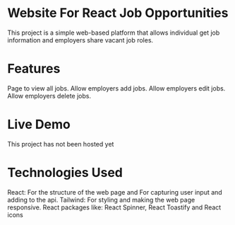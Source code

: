 # Website For React Job Opportunities
This project is a simple web-based platform that allows individual get job information and employers share vacant job roles. 

# Features
Page to view all jobs.
Allow employers add jobs.
Allow employers edit jobs.
Allow employers delete jobs.

# Live Demo
This project has not been hosted yet

# Technologies Used
React: For the structure of the web page and For capturing user input and adding to the api.
Tailwind: For styling and making the web page responsive.
React packages like: React Spinner, React Toastify and React icons
